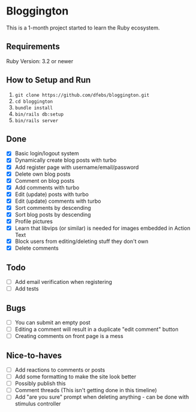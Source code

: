 # Bloggington

This is a 1-month project started to learn the Ruby ecosystem. 

## Requirements
Ruby Version: 3.2 or newer

## How to Setup and Run
1. `git clone https://github.com/dfebs/bloggington.git`
1. `cd bloggington`
1. `bundle install`
1. `bin/rails db:setup`
1. `bin/rails server`

## Done
- [x] Basic login/logout system
- [x] Dynamically create blog posts with turbo
- [x] Add register page with username/email/password
- [x] Delete own blog posts
- [x] Comment on blog posts
- [x] Add comments with turbo
- [x] Edit (update) posts with turbo
- [x] Edit (update) comments with turbo
- [x] Sort comments by descending
- [x] Sort blog posts by descending
- [x] Profile pictures
- [x] Learn that libvips (or similar) is needed for images embedded in Action Text
- [x] Block users from editing/deleting stuff they don't own
- [x] Delete comments

## Todo
- [ ] Add email verification when registering
- [ ] Add tests

## Bugs
- [ ] You can submit an empty post
- [ ] Editing a comment will result in a duplicate "edit comment" button
- [ ] Creating comments on front page is a mess

## Nice-to-haves
- [ ] Add reactions to comments or posts
- [ ] Add some formatting to make the site look better
- [ ] Possibly publish this
- [ ] Comment threads (This isn't getting done in this timeline)
- [ ] Add "are you sure" prompt when deleting anything - can be done with stimulus controller